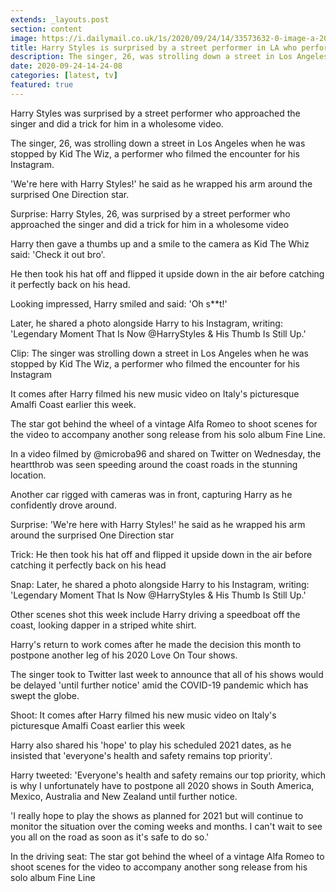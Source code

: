 ```yaml
---
extends: _layouts.post
section: content
image: https://i.dailymail.co.uk/1s/2020/09/24/14/33573632-0-image-a-200_1600952601631.jpg 
title: Harry Styles is surprised by a street performer in LA who performs amazing trick for him 
description: The singer, 26, was strolling down a street in Los Angeles when he was stopped by Kid The Wiz, a performer who filmed the encounter for his Instagram. 
date: 2020-09-24-14-24-08 
categories: [latest, tv] 
featured: true 
--- 
```

Harry Styles was surprised by a street performer who approached the singer and did a trick for him in a wholesome video.

The singer, 26, was strolling down a street in Los Angeles when he was stopped by Kid The Wiz, a performer who filmed the encounter for his Instagram.

'We're here with Harry Styles!' he said as he wrapped his arm around the surprised One Direction star.

Surprise: Harry Styles, 26, was surprised by a street performer who approached the singer and did a trick for him in a wholesome video

Harry then gave a thumbs up and a smile to the camera as Kid The Whiz said: 'Check it out bro'.

He then took his hat off and flipped it upside down in the air before catching it perfectly back on his head.

Looking impressed, Harry smiled and said: 'Oh s**t!' 

Later, he shared a photo alongside Harry to his Instagram, writing: 'Legendary Moment That Is Now @HarryStyles & His Thumb Is Still Up.'

Clip: The singer was strolling down a street in Los Angeles when he was stopped by Kid The Wiz, a performer who filmed the encounter for his Instagram

It comes after Harry filmed his new music video on Italy's picturesque Amalfi Coast earlier this week. 

The star got behind the wheel of a vintage Alfa Romeo to shoot scenes for the video to accompany another song release from his solo album Fine Line.

In a video filmed by @microba96 and shared on Twitter on Wednesday, the heartthrob was seen speeding around the coast roads in the stunning location.

Another car rigged with cameras was in front, capturing Harry as he confidently drove around.

Surprise: 'We're here with Harry Styles!' he said as he wrapped his arm around the surprised One Direction star

Trick: He then took his hat off and flipped it upside down in the air before catching it perfectly back on his head 

Snap: Later, he shared a photo alongside Harry to his Instagram, writing: 'Legendary Moment That Is Now @HarryStyles & His Thumb Is Still Up.' 

Other scenes shot this week include Harry driving a speedboat off the coast, looking dapper in a striped white shirt.

Harry's return to work comes after he made the decision this month to postpone another leg of his 2020 Love On Tour shows.

The singer took to Twitter last week to announce that all of his shows would be delayed 'until further notice' amid the COVID-19 pandemic which has swept the globe.

Shoot: It comes after Harry filmed his new music video on Italy's picturesque Amalfi Coast earlier this week 

Harry also shared his 'hope' to play his scheduled 2021 dates, as he insisted that 'everyone's health and safety remains top priority'.

Harry tweeted: 'Everyone's health and safety remains our top priority, which is why I unfortunately have to postpone all 2020 shows in South America, Mexico, Australia and New Zealand until further notice.

'I really hope to play the shows as planned for 2021 but will continue to monitor the situation over the coming weeks and months. I can't wait to see you all on the road as soon as it's safe to do so.'

In the driving seat: The star got behind the wheel of a vintage Alfa Romeo to shoot scenes for the video to accompany another song release from his solo album Fine Line


